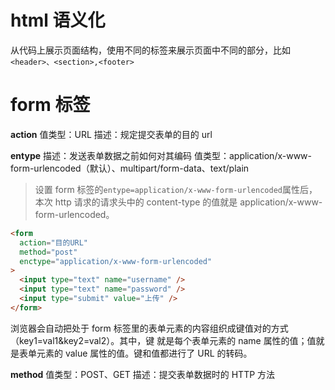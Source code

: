 # html 语义化

从代码上展示页面结构，使用不同的标签来展示页面中不同的部分，比如`<header>、<section>,<footer>`

# form 标签

**action**
值类型：URL
描述：规定提交表单的目的 url

**entype**
描述：发送表单数据之前如何对其编码
值类型：application/x-www-form-urlencoded（默认）、multipart/form-data、text/plain

> 设置 form 标签的`entype=application/x-www-form-urlencoded`属性后，本次 http 请求的请求头中的 content-type 的值就是 application/x-www-form-urlencoded。

```html
<form
  action="目的URL"
  method="post"
  enctype="application/x-www-form-urlencoded"
>
  <input type="text" name="username" />
  <input type="text" name="password" />
  <input type="submit" value="上传" />
</form>
```

浏览器会自动把处于 form 标签里的表单元素的内容组织成键值对的方式（key1=val1&key2=val2）。其中，键 就是每个表单元素的 name 属性的值；值就是表单元素的 value 属性的值。键和值都进行了 URL 的转码。

**method**
值类型：POST、GET 描述：提交表单数据时的 HTTP 方法

